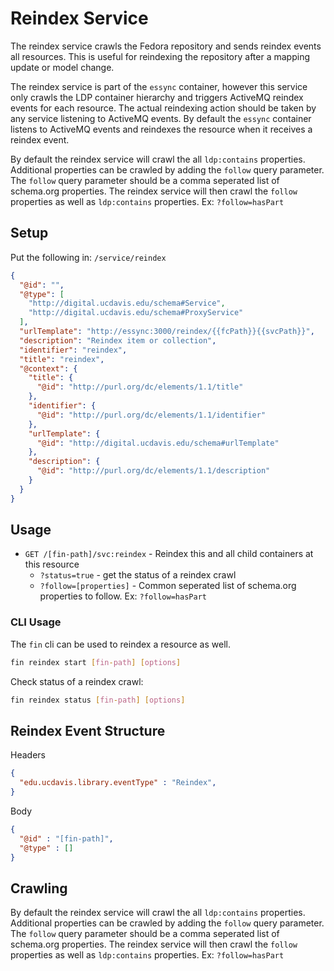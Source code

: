 # Reindex Service

The reindex service crawls the Fedora repository and sends reindex events all resources.  This is useful for reindexing the repository after a mapping update or model change.

The reindex service is part of the `essync` container, however this service only crawls the LDP container hierarchy and triggers ActiveMQ reindex events for each resource.  The actual reindexing action should be taken by any service listening to ActiveMQ events.  By default the `essync` container listens to ActiveMQ events and reindexes the resource when it receives a reindex event.

By default the reindex service will crawl the all `ldp:contains` properties.  Additional properties can be crawled by adding the `follow` query parameter.  The `follow` query parameter should be a comma seperated list of schema.org properties.  The reindex service will then crawl the `follow` properties as well as `ldp:contains` properties.  Ex: `?follow=hasPart`

## Setup

Put the following in: `/service/reindex`

```json
{
  "@id": "",
  "@type": [
    "http://digital.ucdavis.edu/schema#Service",
    "http://digital.ucdavis.edu/schema#ProxyService"
  ],
  "urlTemplate": "http://essync:3000/reindex/{{fcPath}}{{svcPath}}",
  "description": "Reindex item or collection",
  "identifier": "reindex",
  "title": "reindex",
  "@context": {
    "title": {
      "@id": "http://purl.org/dc/elements/1.1/title"
    },
    "identifier": {
      "@id": "http://purl.org/dc/elements/1.1/identifier"
    },
    "urlTemplate": {
      "@id": "http://digital.ucdavis.edu/schema#urlTemplate"
    },
    "description": {
      "@id": "http://purl.org/dc/elements/1.1/description"
    }
  }
}
```

## Usage

  - `GET /[fin-path]/svc:reindex` - Reindex this and all child containers at this resource
    - `?status=true` - get the status of a reindex crawl
    - `?follow=[properties]` - Common seperated list of schema.org properties to follow.  Ex: `?follow=hasPart`

### CLI Usage

The `fin` cli can be used to reindex a resource as well. 

```bash
fin reindex start [fin-path] [options]
```

Check status of a reindex crawl:

```bash
fin reindex status [fin-path] [options]
```


## Reindex Event Structure

Headers

```json
{
  "edu.ucdavis.library.eventType" : "Reindex",
}
```

Body

```json
{
  "@id" : "[fin-path]",
  "@type" : []
}
```

## Crawling

By default the reindex service will crawl the all `ldp:contains` properties.  Additional properties can be crawled by adding the `follow` query parameter.  The `follow` query parameter should be a comma seperated list of schema.org properties.  The reindex service will then crawl the `follow` properties as well as `ldp:contains` properties.  Ex: `?follow=hasPart`